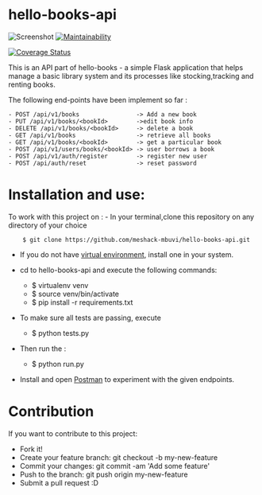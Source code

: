 # hello-books-api
![Screenshot](https://travis-ci.org/meshack-mbuvi/hello-books-api.svg?branch=master)
[![Maintainability](https://api.codeclimate.com/v1/badges/700f93f2d9b3c5435d39/maintainability)](https://codeclimate.com/github/meshack-mbuvi/hello-books-api/maintainability)

[![Coverage Status](https://coveralls.io/repos/github/meshack-mbuvi/hello-books-api/badge.svg?branch=master)](https://coveralls.io/github/meshack-mbuvi/hello-books-api?branch=master)

This is an API part of hello-books - a simple Flask application that helps manage a basic library system and its processes like stocking,tracking and renting books.
    
The following end-points have been implement so far :

    - POST /api/v1/books                -> Add a new book
    - PUT /api/v1/books/<bookId>        ->edit book info
    - DELETE /api/v1/books/<bookId>     -> delete a book
    - GET /api/v1/books                 -> retrieve all books
    - GET /api/v1/books/<bookId>        -> get a particular book
    - POST /api/v1/users/books/<bookId> -> user borrows a book
    - POST /api/v1/auth/register        -> register new user
    - POST /api/auth/reset              -> reset password
    
# Installation and use:
To work with this project on :
    - In your terminal,clone this repository on any directory of your choice
    
        $ git clone https://github.com/meshack-mbuvi/hello-books-api.git

   
   - If you do not have [virtual environment](https://virtualenv.pypa.io/en/stable/installation/), install one in your system.
   - cd to hello-books-api and execute the following commands:
        
        - $ virtualenv venv 
        - $ source venv/bin/activate
        - $ pip install -r requirements.txt
   - To make sure all tests are passing, execute
        - $ python tests.py
   - Then run the :
        - $ python run.py
        
   - Install and open [Postman](https://www.getpostman.com/) to experiment with the given endpoints.
       

# Contribution
 If you want to contribute to this project:

   - Fork it!
   - Create your feature branch: git checkout -b my-new-feature
   - Commit your changes: git commit -am 'Add some feature'
   - Push to the branch: git push origin my-new-feature
   - Submit a pull request :D
